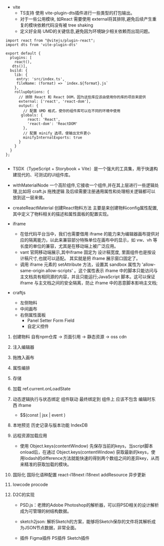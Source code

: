 * vite  
    - TS支持  使用 vite-plugin-dts插件进行一些类型的打包输出。
    - 对于一些公用模块, 如React 需要使用 external将其排除,避免后续产生重复的模块依赖代码没有被 tree shaking
    - 定义好全局 UMD的关键信息,避免因为环境缺少相关依赖而出现问题。

```
import react from "@vitejs/plugin-react";
import dts from 'vite-plugin-dts'

export default {
  plugins: [
    react(),
   dts()],
  build: {
    lib: {
     entry: 'src/index.ts',
     fileName: (format) => `index.${format}.js`
    },
    rollupOptions: {
      // 排除 React 和 React DOM，因为这些库应该由使用你的库的项目来提供
      external: ['react', 'react-dom'],
      output: {
        // 配置 UMD 格式，使你的组件库可以在不同的环境中使用
       globals: {
          react: 'React',
          'react-dom': 'ReactDOM'
        },
        // 配置 minify 选项，使输出文件更小
        minifyInternalExports: true
      }
    }
  }
};


```
* TSDX（TypeScript + Storybook + Vite）是一个强大的工具集，用于快速构建现代的、可测试的UI组件库。


* withMaterialNode 一个高阶组件,它接收一个组件,并在其上层进行一些逻辑处理,比如将 craft.js 拖拽逻辑 及后续需要注册通用属性和处理相关逻辑都可以放到这一层来做。
* createReactMaterial  创建React物料方法 主要是来创建物料config属性配置,其中定义了物料相关的描述和属性面板的配置实现。


* iframe
    - 在低代码平台当中，我们也需要借用 iframe 的能力来为编辑器画布提供对应的隔离能力，以此来兼容部分特殊单位在画布中的显示，如 vw、vh 等长度的单位的兼容，尤其是在移动端上被广泛应用。
    - vant 官网移动端展示,其中iframe 固定为 设计稿宽度, 里面组件也是按设计稿尺寸,也就可以适配。 其实就是把 iframe 展示窗口固定了。
    - 调用 iframe 元素的 setAttribute 方法，设置其 sandbox 属性为 'allow-same-origin allow-scripts' 。这个属性表示 iframe 中的脚本只能访问与主文档具有相同源的内容，并且只能运行;JavaScript 脚本。这可以保证 iframe 与主文档之间的安全隔离，防止 iframe 中的恶意脚本影响主文档;

* craftjs  
  - 左侧物料   
  - 中间画布  
  - 右侧属性面板 
    - Panel Setter  Form Field
    - 自定义控件

1. 创建物料    自有npm仓库  ->  页面引用 -> 静态资源 -> oss  cdn
2. 注入编辑器 
3. 拖拽入画布
4. 属性编排
5. 存储
6. 加载 ref.current.onLoadState

7. 动态逻辑执行与状态绑定   组件联动   最终绑定到 组件上  应该不包含  编辑时东西  iframe 
     - $$(const | jsx | event )

8. 本地预览  历史记录与版本功能    IndexDB
9. 远程资源加载应用
    - 使用 Object.keys(contentWindow) 先保存当前的keys，当script脚本onload后，在通过 Object.keys(contentWindow) 获取最新的keys，使用lodash的difference方法就能快速的得到两个数组之间的差异key，从而来精准的获取加载的模块。
10. 国际化 国际化语种配置  react-i18next i18next      addResource 异步更新

11. lowcode   procode


12. D2C的实现
    - PSD.js：老牌的Adobe Photoshop的解析器，可以将PSD相关的设计解析成为可管理的树结构数据。
    - sketch2json: 解析Sketch的方案，能够将Sketch保存的文件将其解析成为JSON节点数据，非常全面。

    - 插件  Figma插件  PS插件  Sketch插件  